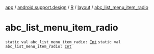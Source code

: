 [app](../../../index.md) / [android.support.design](../../index.md) / [R](../index.md) / [layout](index.md) / [abc_list_menu_item_radio](.)

# abc_list_menu_item_radio

`static val abc_list_menu_item_radio: `[`Int`](https://kotlinlang.org/api/latest/jvm/stdlib/kotlin/-int/index.html)
`static val abc_list_menu_item_radio: `[`Int`](https://kotlinlang.org/api/latest/jvm/stdlib/kotlin/-int/index.html)